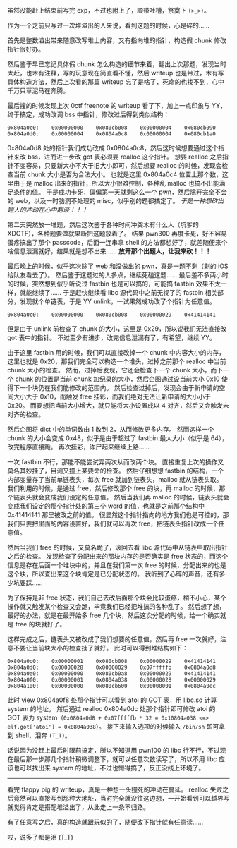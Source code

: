 虽然没能赶上结束前写完 exp，不过也附上了，顺带吐槽，祭奠下 `(>_>)`。

作为一个之前只写过一次堆溢出的人来说，看到这题的时候，心是碎的……

首先是整数溢出带来随意改写堆上内容，又有指向堆的指针，构造假 chunk 修改指针很好办。

然后鉴于早已忘记具体假 chunk 怎么构造的细节来着，翻出上次那题，发现当时太赶，也木有注释，写的玩意现在简直看不懂，然后 writeup 也是带过，木有写具体构造方法，然后上次看的那篇 writeup 忘了是啥了，死命的也找不到，心中千万只草泥马在奔腾。

最后搜的时候发现上次 0ctf freenote 的 writeup 看了下，加上一点印象与 YY，终于搞定，成功改调 bss 中指针，修改过后得到类似结构：

```
0x804a0c0:    0x00000000    0x080cb008    0x00000004    0x080cb090
0x804a0d0:    0x00000004    0x0804a0c8    0x00000004    0x080cb1a0
```

0x804a0d8 处的指针我们成功改成 0x0804a0c8，然后这时候想要通过这个指针来改 bss，进而进一步改 got 表必须要 realloc 这个指针。
想要 realloc 之后指针不变容易，只要新大小不大于旧大小即可，然后想要 realloc 的时候，发现会检查当前 chunk 大小是否为合法大小。
也就是这里 0x804a0c4 位置上那个数，这里由于是 malloc 出来的指针，所以大小很难控制，各种乱 malloc 也搞不出能满足条件的值。
于是成功卡死，偏偏第一天就剩这么一个 pwn，然后除开完全不会的 web，以及一时脑洞不处理的 misc，似乎别的题都搞定了。
*于是一种想砍出题人的冲动在心中翻滚！！！*

第二天突然放一堆题，然后这次鉴于各种时间冲突木有什么人（坑爹的 XDCTF），各种题要做就果断把这题放着了。
结果 pwn300 再度卡死，好不容易蛋疼搞出了那个 passcode，后面一连串拿 shell 的方法都想好了，就差随便来个啥信息泄漏就好，结果就是想不出来……
**放开那个出题人，让我来砍！！！**

最后晚上的时候，似乎这次除了 web 和没做出的 pwn，真是一题不剩（剩的 iOS 给队友看去了）。
然后鉴于这题过的人多点，继续死磕这题……
最后差不多两小时的时候，突然想到似乎听说过 fastbin 也是可以搞的，可能搞 fastbin 效果不太一样，就能继续了……
于是赶快继续看 libc 源代码中之前无视了的 fastbin 相关部分，发现就个单链表，于是 YY unlink，一试果然成功改了个指针为任意值。

```
0x804a0c0:    0x00000000    0x080cb008    0x00000029    0x41414141
```

但是由于 unlink 前检查了 chunk 的大小，这里是 0x29，所以说我们无法直接改 got 表中的指针。
不过至少有进步，改完信息泄漏有了，有希望，继续 YY。

由于这里 fastbin 用的时候，我们可以直接改掉一个 chunk 中内容大小的内存，这里也就是 0x20，那我们完全可以构造一个堆头，过掉之前那个 realloc 中当前 chunk 大小的检查。
然而，过掉后发现，它还会检查下一个 chunk 大小，而下一个 chunk 的位置是当前 chunk 加纪录的大小，然后企图通过设当前大小 0x10 使得下一个块仍在我们能修改的范围内。
然后检查过掉后，发现会由于新申请的空间大小大于 0x10，而触发 free 挂彩，而我们绝对无法让新申请的大小小于 0x20。
而要想把当前大小增大，就只能将大小设置成以 4 对齐，然后又会触发未对齐的检查。

然后企图将 dict 中的单词数由 1 改到 2，从而修改更多内存。
然而这样一个 chunk 的大小会变成 0x48，似乎是由于超过了 fastbin 最大大小（似乎是 64），改完程序直接跪。
再次挂彩，诈尸起来继续上路……

一次 fastbin 不行，那能不能尝试弄两次从而改两个块。
直接重复上次的操作又莫名其妙挂了，目测又撞上某要命的检查。
然后仔细想想 fastbin 的结构，一个内部变量存了当前单链表头，每次 free 就加到链表头，malloc 就从链表头取。
我们利用的时候，是通过 free，然后修改那个 free 的块，再 malloc 的时候，那个链表头就会变成我们设定的任意值。
然后当我们再 malloc 的时候，链表头就会变成我们设定的那个指针处的第三个 word 的值，也就是之前那个结构中 0x41414141 那里被改之前的值。
很显然这个指针指向的地方我们也是可控的，那我们只要把里面的内容设置好，我们就可以再次 free，把链表头指针改成一个任意值。

然后当我们 free 的时候，又莫名跪了，滚回去看 libc 源代码中从链表中取出指针之后的检查。
发现检查了分配出来的那块内存的是否确实是 free 状态的，而这个信息是存在后面一个堆块中的，并且在我们第一次 free 的时候，分配出来的也是这个块，所以查出来这个块肯定是已分配状态的。
我听到了心碎的声音，还有多少坑要踩……

为了保持是非 free 状态，我们自己去改后面那个块会比较蛋疼，稍不小心，某个操作就又触发某个检查又会跪，毕竟我们已经把堆搞的各种乱了。
然后想了想，最好的办法，就是在最开始多 free 几个块，然后这次分配的时候，给一个确实就是 free 的块就好了。

这样完成之后，链表头又被改成了我们想要的任意值，然后再 free 一次就好，注意不要让当前块大小的检查挂了就好。
此时可以得到堆结构如下：

```
0x804a0c0:    0x00000001    0x080cb008    0x00000029    0x41414141
0x804a0d0:    0x00000028    0x00000029    0x07fffffb    0x0804a0d8
0x804a0e0:    0x00000000    0x080cb0a8    0x00000029    0x41414141
0x804a0f0:    0x00000001    0x0804a038    0x00000028    0x00000029
0x804a100:    0x00000000    0x080cb600    0x00000001    0x0804a0ec
```

此时 view 0x804a0f8 处那个指针可以看到 atoi 的 GOT 表，用 libc.so 计算 system 的地址。
然后通过 realloc 0x804a0dc 处那个指针即可修改 atoi 的 GOT 表为 system（`0x0804a0d8 + 0x07fffffb * 32 = 0x10804a038 <=> elf.got['atoi'] = 0x0804a038`）。
接下来输入选项的时候输入 `/bin/sh` 即可拿到 shell，泪奔 `(T_T)`。

话说因为没赶上最后时限前搞定，所以不知道用 pwn100 的 libc 行不行，不过现在最后那一步那几个指针稍微调整下，就可以任意次数读写了，所以不用 libc 应该也可以找出来 system 的地址，不过也懒得搞了，反正没线上环境了。

--------------------------------------------------------------------------------

看完 flappy pig 的 writeup，真是一种想一头撞死的冲动在蔓延。
realloc 失败之后竟然可以直接写到那种大地址，当时完全就没往这边想，一开始看到可以越界写就觉得肯定是搭配堆溢出了，从此走上一条不归路。

有了任意写之后，真的构造就跟玩似的了，随便改下指针就有任意读……

哎，说多了都是泪 (T_T)
